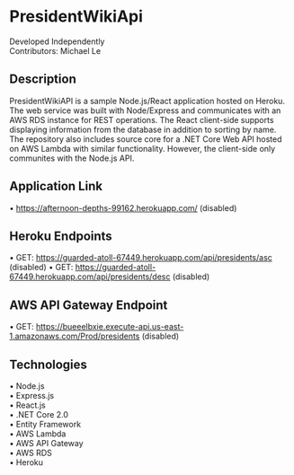 # PresidentWikiApi
Developed Independently   
Contributors: Michael Le

## Description
PresidentWikiAPI is a sample Node.js/React application hosted on Heroku. The web service was built with Node/Express and communicates with an AWS RDS instance for REST operations. The React client-side supports displaying information from the database in addition to sorting by name. The repository also includes source core for a .NET Core Web API hosted on AWS Lambda with similar functionality. However, the client-side only communites with the Node.js API.

## Application Link
• https://afternoon-depths-99162.herokuapp.com/ (disabled)

## Heroku Endpoints
• GET: https://guarded-atoll-67449.herokuapp.com/api/presidents/asc (disabled)
• GET: https://guarded-atoll-67449.herokuapp.com/api/presidents/desc (disabled)

## AWS API Gateway Endpoint
• GET: https://bueeelbxie.execute-api.us-east-1.amazonaws.com/Prod/presidents (disabled)

## Technologies  
• Node.js   
• Express.js   
• React.js  
• .NET Core 2.0  
• Entity Framework  
• AWS Lambda  
• AWS API Gateway  
• AWS RDS  
• Heroku  
